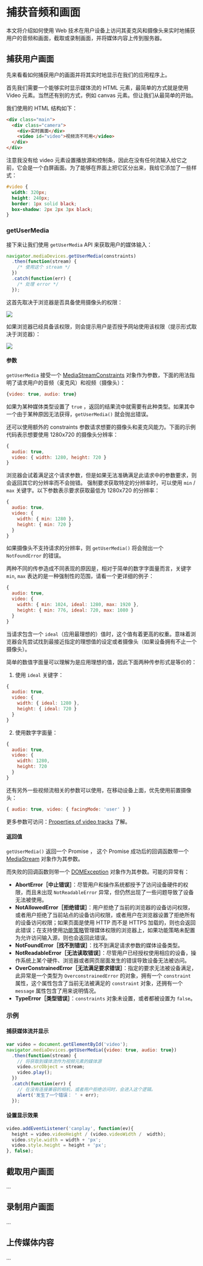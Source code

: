 # 捕获音频和画面

本文将介绍如何使用 Web 技术在用户设备上访问其麦克风和摄像头来实时地捕获用户的音频和画面，截取或录制画面，并将媒体内容上传到服务器。 

## 捕获用户画面

先来看看如何捕获用户的画面并将其实时地显示在我们的应用程序上。

首先我们需要一个能够实时显示媒体流的 HTML 元素，最简单的方式就是使用 Video 元素。当然还有别的方式，例如 canvas 元素。但让我们从最简单的开始。

我们使用的 HTML 结构如下：

```html
<div class="main">
  <div class="camera">
    <div>实时画面</div>
    <video id="video">视频流不可用</video>
  </div>
</div>
```

注意我没有给 video 元素设置播放源和控制条，因此在没有任何流输入给它之前，它会是一个白屏画面。为了能够在界面上把它区分出来，我给它添加了一些样式：

```css
#video {
  width: 320px;
  height: 240px;
  border: 1px solid black;
  box-shadow: 2px 2px 3px black;
}
```

### getUserMedia

接下来让我们使用 `getUserMedia` API 来获取用户的媒体输入：

```js
navigator.mediaDevices.getUserMedia(constraints)
  .then(function(stream) {
    /* 使用这个 stream */
  })
  .catch(function(err) {
    /* 处理 error */
  });
```

这首先取决于浏览器是否具备使用摄像头的权限：

![](https://img.alicdn.com/imgextra/i1/O1CN016cFauH1EQ3KxiF2ep_!!6000000000345-2-tps-668-573.png)

如果浏览器已经具备该权限，则会提示用户是否授予网站使用该权限（提示形式取决于浏览器）：

![](https://img.alicdn.com/imgextra/i1/O1CN01VrzuOe1xZoUEf3S9C_!!6000000006458-2-tps-482-186.png)

#### 参数

`getUserMedia` 接受一个 [MediaStreamConstraints](https://developer.mozilla.org/en-US/docs/Web/API/MediaStreamConstraints) 对象作为参数，下面的用法指明了请求用户的音频（麦克风）和视频（摄像头）：

```js
{video: true, audio: true}
```

如果为某种媒体类型设置了 `true` ，返回的结果流中就需要有此种类型。如果其中一个由于某种原因无法获得，`getUserMedia()` 就会抛出错误。

还可以使用额外的 constraints 参数请求想要的摄像头和麦克风能力。下面的示例代码表示想要使用 1280x720 的摄像头分辨率：

```js
{
  audio: true,
  video: { width: 1280, height: 720 }
}
```

浏览器会试着满足这个请求参数，但是如果无法准确满足此请求中的参数要求，则会返回其它的分辨率而不会抛错。
强制要求获取特定的分辨率时，可以使用 `min` / `max` 关键字。以下参数表示要求获取最低为 1280x720 的分辨率：

```js
{
  audio: true,
  video: {
    width: { min: 1280 },
    height: { min: 720 }
  }
}
```

如果摄像头不支持请求的分辨率，则 `getUserMedia()` 将会抛出一个 `NotFoundError` 的错误。

两种不同的传参造成不同表现的原因是，相对于简单的数字字面量而言，关键字 `min`, `max` 表达的是一种强制性的范围，请看一个更详细的例子：

```js
{
  audio: true,
  video: {
    width: { min: 1024, ideal: 1280, max: 1920 },
    height: { min: 776, ideal: 720, max: 1080 }
  }
}
```

当请求包含一个 `ideal`（应用最理想的）值时，这个值有着更高的权重。意味着浏览器会先尝试找到最接近指定的理想值的设定或者摄像头（如果设备拥有不止一个摄像头）。

简单的数值字面量可以理解为是应用理想的值，因此下面两种传参形式是等价的：

1. 使用 `ideal` 关键字：

  ```js
  {
    audio: true,
    video: {
      width: { ideal: 1280 },
      height: { ideal: 720 }
    }
  }
  ```
2. 使用数字字面量：

  ```js
  {
    audio: true,
    video: {
      width: 1280,
      height: 720
    }
  }
  ```

还有另外一些视频流相关的参数可以使用，在移动设备上面，优先使用前置摄像头：

```js
{ audio: true, video: { facingMode: 'user' } }
```

更多参数可访问：[Properties of video tracks](https://developer.mozilla.org/en-US/docs/Web/API/MediaTrackConstraints#properties_of_video_tracks) 了解。

#### 返回值

`getUserMedia()` 返回一个 Promise ， 这个 Promise 成功后的回调函数带一个 [MediaStream](https://developer.mozilla.org/en-US/docs/Web/API/MediaStream) 对象作为其参数。

而失败的回调函数则带一个 [DOMException](https://developer.mozilla.org/zh-CN/docs/Web/API/DOMException) 对象作为其参数。可能的异常有：

- **AbortError［中止错误］**：尽管用户和操作系统都授予了访问设备硬件的权限，而且未出现 `NotReadableError` 异常，但仍然出现了一些问题导致了设备无法被使用。
- **NotAllowedError［拒绝错误］**：用户拒绝了当前的浏览器的设备访问权限，或者用户拒绝了当前站点的设备访问权限，或者用户在浏览器设置了拒绝所有的设备访问权限；如果页面是使用 HTTP 而不是 HTTPS 加载的，则也会返回此错误；在支持使用[功能策略](https://developer.mozilla.org/en-US/docs/Web/HTTP/Feature_Policy)管理媒体权限的浏览器上，如果功能策略未配置为允许访问输入源，则也会返回此错误。
- **NotFoundError［找不到错误］**：找不到满足请求参数的媒体设备类型。
- **NotReadableError［无法读取错误］**：尽管用户已经授权使用相应的设备，操作系统上某个硬件、浏览器或者网页层面发生的错误导致设备无法被访问。
- **OverConstrainedError［无法满足要求错误］**：指定的要求无法被设备满足，此异常是一个类型为 `OverconstrainedError` 的对象，拥有一个 `constraint` 属性，这个属性包含了当前无法被满足的 `constraint` 对象，还拥有一个 `message` 属性包含了用来说明情况。
- **TypeError［类型错误］**：`constraints` 对象未设置，或者都被设置为 `false`。

### 示例

#### 捕获媒体流并显示

```js
var video = document.getElementById('video');
navigator.mediaDevices.getUserMedia({video: true, audio: true})
  .then(function(stream) {
    // 将获取到媒体流作为视频元素的媒体源
    video.srcObject = stream; 
    video.play();
  })
  .catch(function(err) { 
    // 在没有连接兼容的相机，或者用户拒绝访问时，会进入这个逻辑。
    alert('发生了一个错误： ' + err);
  });
```

#### 设置显示效果

```js
video.addEventListener('canplay', function(ev){
  height = video.videoHeight / (video.videoWidth /  width);
  video.style.width = width + 'px';
  video.style.height = height + 'px';
}, false);
```



## 截取用户画面

...

## 录制用户画面

...

## 上传媒体内容


...